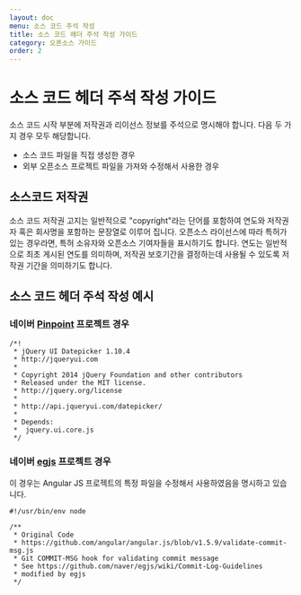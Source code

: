 ```yaml
---
layout: doc
menu: 소스 코드 주석 작성
title: 소스 코드 헤더 주석 작성 가이드
category: 오픈소스 가이드
order: 2
---
```

# 소스 코드 헤더 주석 작성 가이드

소스 코드 시작 부분에 저작권과 리이선스 정보를 주석으로 명시해야 합니다. 다음 두 가지 경우 모두 해당합니다.
- 소스 코드 파일을 직접 생성한 경우
- 외부 오픈소스 프로젝트 파일을 가져와 수정해서 사용한 경우

## 소스코드 저작권 
소스 코드 저작권 고지는 일반적으로 "copyright"라는 단어를 포함하여 연도와 저작권자 혹은 회사명을 포함하는 문장열로 이루어 집니다. 오픈소스 라이선스에 따라 특허가 있는 경우라면, 특허 소유자와 오픈소스 기여자들을 표시하기도 합니다. 연도는 일반적으로 최초 게시된 연도를 의미하며, 저작권 보호기간을 결정하는데 사용될 수 있도록 저작권 기간을 의미하기도 합니다.

## 소스 코드 헤더 주석 작성 예시

### 네이버 [Pinpoint](https://github.com/pinpoint-apm/pinpoint/blob/90c7603681a3fc310faead9ad47cc358ad49c04e/web/src/main/webapp/components/jquery-ui/ui/jquery.ui.datepicker.js) 프로젝트 경우

```
/*!
 * jQuery UI Datepicker 1.10.4
 * http://jqueryui.com
 *
 * Copyright 2014 jQuery Foundation and other contributors
 * Released under the MIT license.
 * http://jquery.org/license
 *
 * http://api.jqueryui.com/datepicker/
 *
 * Depends:
 *	jquery.ui.core.js
 */
```

### 네이버 [egjs](https://github.com/naver/egjs-rotate/blob/4c8711fd6e7b9f5592d3c872270f64b4aefb6763/config/validate-commit-msg.js) 프로젝트 경우

이 경우는 Angular JS 프로젝트의 특정 파일을 수정해서 사용하였음을 명시하고 있습니다.

```
#!/usr/bin/env node

/**
 * Original Code
 * https://github.com/angular/angular.js/blob/v1.5.9/validate-commit-msg.js
 * Git COMMIT-MSG hook for validating commit message
 * See https://github.com/naver/egjs/wiki/Commit-Log-Guidelines
 * modified by egjs
 */
```